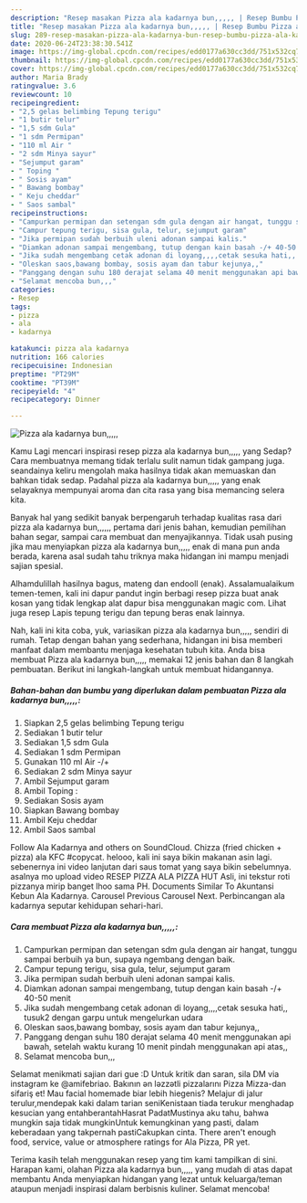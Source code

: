 ```yaml
---
description: "Resep masakan Pizza ala kadarnya bun,,,,, | Resep Bumbu Pizza ala kadarnya bun,,,,, Yang Paling Enak"
title: "Resep masakan Pizza ala kadarnya bun,,,,, | Resep Bumbu Pizza ala kadarnya bun,,,,, Yang Paling Enak"
slug: 289-resep-masakan-pizza-ala-kadarnya-bun-resep-bumbu-pizza-ala-kadarnya-bun-yang-paling-enak
date: 2020-06-24T23:38:30.541Z
image: https://img-global.cpcdn.com/recipes/edd0177a630cc3dd/751x532cq70/pizza-ala-kadarnya-bun-foto-resep-utama.jpg
thumbnail: https://img-global.cpcdn.com/recipes/edd0177a630cc3dd/751x532cq70/pizza-ala-kadarnya-bun-foto-resep-utama.jpg
cover: https://img-global.cpcdn.com/recipes/edd0177a630cc3dd/751x532cq70/pizza-ala-kadarnya-bun-foto-resep-utama.jpg
author: Maria Brady
ratingvalue: 3.6
reviewcount: 10
recipeingredient:
- "2,5 gelas belimbing Tepung terigu"
- "1 butir telur"
- "1,5 sdm Gula"
- "1 sdm Permipan"
- "110 ml Air "
- "2 sdm Minya sayur"
- "Sejumput garam"
- " Toping "
- " Sosis ayam"
- " Bawang bombay"
- " Keju cheddar"
- " Saos sambal"
recipeinstructions:
- "Campurkan permipan dan setengan sdm gula dengan air hangat, tunggu sampai berbuih ya bun, supaya ngembang dengan baik."
- "Campur tepung terigu, sisa gula, telur, sejumput garam"
- "Jika permipan sudah berbuih uleni adonan sampai kalis."
- "Diamkan adonan sampai mengembang, tutup dengan kain basah -/+ 40-50 menit"
- "Jika sudah mengembang cetak adonan di loyang,,,,cetak sesuka hati,, tusuk2 dengan garpu untuk mengelurkan udara"
- "Oleskan saos,bawang bombay, sosis ayam dan tabur kejunya,,"
- "Panggang dengan suhu 180 derajat selama 40 menit menggunakan api bawah, setelah waktu kurang 10 menit pindah menggunakan api atas,,"
- "Selamat mencoba bun,,,"
categories:
- Resep
tags:
- pizza
- ala
- kadarnya

katakunci: pizza ala kadarnya 
nutrition: 166 calories
recipecuisine: Indonesian
preptime: "PT29M"
cooktime: "PT39M"
recipeyield: "4"
recipecategory: Dinner

---
```



![Pizza ala kadarnya bun,,,,,](https://img-global.cpcdn.com/recipes/edd0177a630cc3dd/751x532cq70/pizza-ala-kadarnya-bun-foto-resep-utama.jpg)

Kamu Lagi mencari inspirasi resep pizza ala kadarnya bun,,,,, yang Sedap? Cara membuatnya memang tidak terlalu sulit namun tidak gampang juga. seandainya keliru mengolah maka hasilnya tidak akan memuaskan dan bahkan tidak sedap. Padahal pizza ala kadarnya bun,,,,, yang enak selayaknya mempunyai aroma dan cita rasa yang bisa memancing selera kita.

Banyak hal yang sedikit banyak berpengaruh terhadap kualitas rasa dari pizza ala kadarnya bun,,,,,, pertama dari jenis bahan, kemudian pemilihan bahan segar, sampai cara membuat dan menyajikannya. Tidak usah pusing jika mau menyiapkan pizza ala kadarnya bun,,,,, enak di mana pun anda berada, karena asal sudah tahu triknya maka hidangan ini mampu menjadi sajian spesial.

Alhamdulillah hasilnya bagus, mateng dan endooll (enak). Assalamualaikum temen-temen, kali ini dapur pandut ingin berbagi resep pizza buat anak kosan yang tidak lengkap alat dapur bisa menggunakan magic com. Lihat juga resep Lapis tepung terigu dan tepung beras enak lainnya.


Nah, kali ini kita coba, yuk, variasikan pizza ala kadarnya bun,,,,, sendiri di rumah. Tetap dengan bahan yang sederhana, hidangan ini bisa memberi manfaat dalam membantu menjaga kesehatan tubuh kita. Anda bisa membuat Pizza ala kadarnya bun,,,,, memakai 12 jenis bahan dan 8 langkah pembuatan. Berikut ini langkah-langkah untuk membuat hidangannya.

<!--inarticleads1-->

##### Bahan-bahan dan bumbu yang diperlukan dalam pembuatan Pizza ala kadarnya bun,,,,,:

1. Siapkan 2,5 gelas belimbing Tepung terigu
1. Sediakan 1 butir telur
1. Sediakan 1,5 sdm Gula
1. Sediakan 1 sdm Permipan
1. Gunakan 110 ml Air -/+
1. Sediakan 2 sdm Minya sayur
1. Ambil Sejumput garam
1. Ambil  Toping :
1. Sediakan  Sosis ayam
1. Siapkan  Bawang bombay
1. Ambil  Keju cheddar
1. Ambil  Saos sambal


Follow Ala Kadarnya and others on SoundCloud. Chizza (fried chicken + pizza) ala KFC #copycat. helooo, kali ini saya bikin makanan asin lagi. sebenernya ini video lanjutan dari saus tomat yang saya bikin sebelumnya. asalnya mo upload video RESEP PIZZA ALA PIZZA HUT Asli, ini tekstur roti pizzanya mirip banget lhoo sama PH. Documents Similar To Akuntansi Kebun Ala Kadarnya. Carousel Previous Carousel Next. ‎Perbincangan ala kadarnya seputar kehidupan sehari-hari. 

<!--inarticleads2-->

##### Cara membuat Pizza ala kadarnya bun,,,,,:

1. Campurkan permipan dan setengan sdm gula dengan air hangat, tunggu sampai berbuih ya bun, supaya ngembang dengan baik.
1. Campur tepung terigu, sisa gula, telur, sejumput garam
1. Jika permipan sudah berbuih uleni adonan sampai kalis.
1. Diamkan adonan sampai mengembang, tutup dengan kain basah -/+ 40-50 menit
1. Jika sudah mengembang cetak adonan di loyang,,,,cetak sesuka hati,, tusuk2 dengan garpu untuk mengelurkan udara
1. Oleskan saos,bawang bombay, sosis ayam dan tabur kejunya,,
1. Panggang dengan suhu 180 derajat selama 40 menit menggunakan api bawah, setelah waktu kurang 10 menit pindah menggunakan api atas,,
1. Selamat mencoba bun,,,


Selamat menikmati sajian dari gue :D Untuk kritik dan saran, sila DM via instagram ke @amifebriao. Bakının ən ləzzətli pizzalarını Pizza Mizza-dan sifariş et! Mau facial homemade biar lebih hiegenis? Melajur di jalur terulur,mendepak kaki dalam tarian seniKenistaan tiada terukur menghadap kesucian yang entahberantahHasrat PadatMustinya aku tahu, bahwa mungkin saja tidak mungkinUntuk kemungkinan yang pasti, dalam keberadaan yang takpernah pastiCakupkan cinta. There aren&#39;t enough food, service, value or atmosphere ratings for Ala Pizza, PR yet. 

Terima kasih telah menggunakan resep yang tim kami tampilkan di sini. Harapan kami, olahan Pizza ala kadarnya bun,,,,, yang mudah di atas dapat membantu Anda menyiapkan hidangan yang lezat untuk keluarga/teman ataupun menjadi inspirasi dalam berbisnis kuliner. Selamat mencoba!
